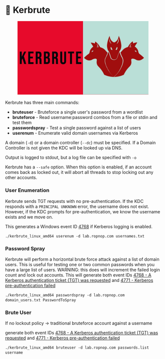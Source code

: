 # 🌭 Kerbrute

<figure><img src="../../.gitbook/assets/image (8) (1).png" alt=""><figcaption></figcaption></figure>

Kerbrute has three main commands:

* **bruteuser** - Bruteforce a single user's password from a wordlist
* **bruteforce** - Read username:password combos from a file or stdin and test them
* **passwordspray** - Test a single password against a list of users
* **userenum** - Enumerate valid domain usernames via Kerberos

A domain (`-d`) or a domain controller (`--dc`) must be specified. If a Domain Controller is not given the KDC will be looked up via DNS.

Output is logged to stdout, but a log file can be specified with `-o`

Kerbrute has a `--safe` option. When this option is enabled, if an account comes back as locked out, it will abort all threads to stop locking out any other accounts.

### User Enumeration

Kerbrute sends TGT requests with no pre-authentication. If the KDC responds with a `PRINCIPAL UNKNOWN` error, the username does not exist. However, if the KDC prompts for pre-authentication, we know the username exists and we move on.

This generates a Windows event ID [4768](https://www.ultimatewindowssecurity.com/securitylog/encyclopedia/event.aspx?eventID=4768) if Kerberos logging is enabled.

```
./kerbrute_linux_amd64 userenum -d lab.ropnop.com usernames.txt
```

### Password Spray

Kerbrute will perform a horizontal brute force attack against a list of domain users. This is useful for testing one or two common passwords when you have a large list of users. WARNING: this does will increment the failed login count and lock out accounts. This will generate both event IDs [4768 - A Kerberos authentication ticket (TGT) was requested](https://www.ultimatewindowssecurity.com/securitylog/encyclopedia/event.aspx?eventID=4768) and [4771 - Kerberos pre-authentication failed](https://www.ultimatewindowssecurity.com/securitylog/encyclopedia/event.aspx?eventID=4771)

```
./kerbrute_linux_amd64 passwordspray -d lab.ropnop.com domain_users.txt PasswordToSpray
```

### Brute User

If no lockout policy -> traditional bruteforce account against a username

generate both event IDs [4768 - A Kerberos authentication ticket (TGT) was requested](https://www.ultimatewindowssecurity.com/securitylog/encyclopedia/event.aspx?eventID=4768) and [4771 - Kerberos pre-authentication failed](https://www.ultimatewindowssecurity.com/securitylog/encyclopedia/event.aspx?eventID=4771)

```
./kerbrute_linux_amd64 bruteuser -d lab.ropnop.com passwords.list username
```
